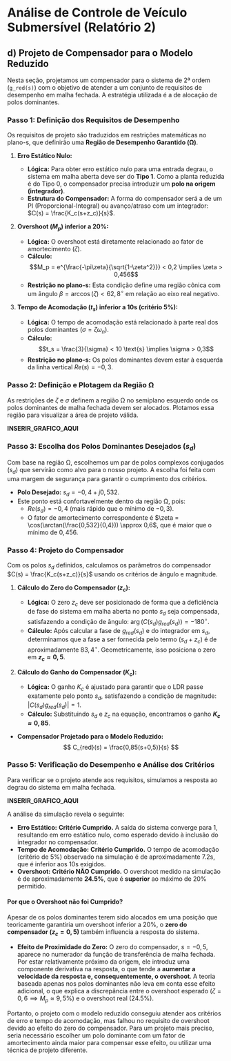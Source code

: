 # Análise de Controle de Veículo Submersível (Relatório 2)

## d) Projeto de Compensador para o Modelo Reduzido

Nesta seção, projetamos um compensador para o sistema de 2ª ordem (`g_red(s)`) com o objetivo de atender a um conjunto de requisitos de desempenho em malha fechada. A estratégia utilizada é a de alocação de polos dominantes.

### Passo 1: Definição dos Requisitos de Desempenho

Os requisitos de projeto são traduzidos em restrições matemáticas no plano-s, que definirão uma **Região de Desempenho Garantido (Ω)**.

1.  **Erro Estático Nulo:**
    -   **Lógica:** Para obter erro estático nulo para uma entrada degrau, o sistema em malha aberta deve ser do **Tipo 1**. Como a planta reduzida é do Tipo 0, o compensador precisa introduzir um **polo na origem (integrador)**.
    -   **Estrutura do Compensador:** A forma do compensador será a de um PI (Proporcional-Integral) ou avanço/atraso com um integrador: $C(s) = \frac{K_c(s+z_c)}{s}$.

2.  **Overshoot ($M_p$) inferior a 20%:**
    -   **Lógica:** O overshoot está diretamente relacionado ao fator de amortecimento ($\zeta$).
    -   **Cálculo:**
        $$M_p = e^{\frac{-\pi\zeta}{\sqrt{1-\zeta^2}}} < 0,2 \implies \zeta > 0,456$$
    -   **Restrição no plano-s:** Esta condição define uma região cônica com um ângulo $\beta = \arccos(\zeta) < 62,8^\circ$ em relação ao eixo real negativo.

3.  **Tempo de Acomodação ($t_s$) inferior a 10s (critério 5%):**
    -   **Lógica:** O tempo de acomodação está relacionado à parte real dos polos dominantes ($\sigma = \zeta\omega_n$).
    -   **Cálculo:**
        $$t_s = \frac{3}{\sigma} < 10 \text{s} \implies \sigma > 0,3$$
    -   **Restrição no plano-s:** Os polos dominantes devem estar à esquerda da linha vertical $Re(s) = -0,3$.

### Passo 2: Definição e Plotagem da Região Ω

As restrições de $\zeta$ e $\sigma$ definem a região Ω no semiplano esquerdo onde os polos dominantes de malha fechada devem ser alocados. Plotamos essa região para visualizar a área de projeto válida.

**INSERIR_GRAFICO_AQUI**

### Passo 3: Escolha dos Polos Dominantes Desejados ($s_d$)

Com base na região Ω, escolhemos um par de polos complexos conjugados ($s_d$) que servirão como alvo para o nosso projeto. A escolha foi feita com uma margem de segurança para garantir o cumprimento dos critérios.

-   **Polo Desejado:** $s_d = -0,4 + j0,532$.
-   Este ponto está confortavelmente dentro da região Ω, pois:
    -   $Re(s_d) = -0,4$ (mais rápido que o mínimo de $-0,3$).
    -   O fator de amortecimento correspondente é $\zeta = \cos(\arctan(\frac{0,532}{0,4})) \approx 0,6$, que é maior que o mínimo de $0,456$.

### Passo 4: Projeto do Compensador

Com os polos $s_d$ definidos, calculamos os parâmetros do compensador $C(s) = \frac{K_c(s+z_c)}{s}$ usando os critérios de ângulo e magnitude.

1.  **Cálculo do Zero do Compensador ($z_c$):**
    -   **Lógica:** O zero $z_c$ deve ser posicionado de forma que a deficiência de fase do sistema em malha aberta no ponto $s_d$ seja compensada, satisfazendo a condição de ângulo: $\arg(C(s_d)g_{red}(s_d)) = -180^\circ$.
    -   **Cálculo:** Após calcular a fase de $g_{red}(s_d)$ e do integrador em $s_d$, determinamos que a fase a ser fornecida pelo termo $(s_d+z_c)$ é de aproximadamente $83,4^\circ$. Geometricamente, isso posiciona o zero em **$z_c \approx 0,5$**.

2.  **Cálculo do Ganho do Compensador ($K_c$):**
    -   **Lógica:** O ganho $K_c$ é ajustado para garantir que o LDR passe exatamente pelo ponto $s_d$, satisfazendo a condição de magnitude: $|C(s_d)g_{red}(s_d)| = 1$.
    -   **Cálculo:** Substituindo $s_d$ e $z_c$ na equação, encontramos o ganho **$K_c \approx 0,85$**.

-   **Compensador Projetado para o Modelo Reduzido:**
    $$
    C_{red}(s) = \frac{0,85(s+0,5)}{s}
    $$

### Passo 5: Verificação do Desempenho e Análise dos Critérios

Para verificar se o projeto atende aos requisitos, simulamos a resposta ao degrau do sistema em malha fechada.

**INSERIR_GRAFICO_AQUI**

A análise da simulação revela o seguinte:

-   **Erro Estático:** **Critério Cumprido.** A saída do sistema converge para 1, resultando em erro estático nulo, como esperado devido à inclusão do integrador no compensador.
-   **Tempo de Acomodação:** **Critério Cumprido.** O tempo de acomodação (critério de 5%) observado na simulação é de aproximadamente 7.2s, que é inferior aos 10s exigidos.
-   **Overshoot:** **Critério NÃO Cumprido.** O overshoot medido na simulação é de aproximadamente **24.5%**, que é **superior** ao máximo de 20% permitido.

#### **Por que o Overshoot não foi Cumprido?**

Apesar de os polos dominantes terem sido alocados em uma posição que teoricamente garantiria um overshoot inferior a 20%, o **zero do compensador ($z_c=0,5$)** também influencia a resposta do sistema.

-   **Efeito de Proximidade do Zero:** O zero do compensador, $s=-0,5$, aparece no numerador da função de transferência de malha fechada. Por estar relativamente próximo da origem, ele introduz uma componente derivativa na resposta, o que tende a **aumentar a velocidade da resposta e, consequentemente, o overshoot**. A teoria baseada apenas nos polos dominantes não leva em conta esse efeito adicional, o que explica a discrepância entre o overshoot esperado ($\zeta=0,6 \implies M_p \approx 9,5\%$) e o overshoot real (24.5%).

Portanto, o projeto com o modelo reduzido conseguiu atender aos critérios de erro e tempo de acomodação, mas falhou no requisito de overshoot devido ao efeito do zero do compensador. Para um projeto mais preciso, seria necessário escolher um polo dominante com um fator de amortecimento ainda maior para compensar esse efeito, ou utilizar uma técnica de projeto diferente.